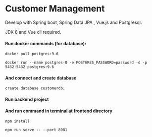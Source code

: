 # Customer Management

Develop with Spring boot, Spring Data JPA , Vue.js and Postgresql.

JDK 8 and Vue cli required.

#### Run docker commands (for database):

```
docker pull postgres:9.6
```

```
docker run --name postgres-0 -e POSTGRES_PASSWORD=password -d -p 5432:5432 postgres:9.6
```

#### And connect and create database
```
create database customerdb;
```

#### Run backend project

#### And run command in terminal at frontend directory
```
npm install
```
```
npm run serve -- --port 8081
```